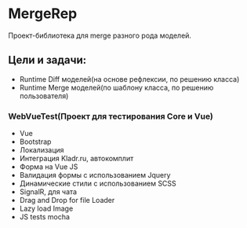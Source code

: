 # MergeRep

Проект-библиотека для merge разного рода моделей. 

## Цели и задачи:
- Runtime Diff моделей(на основе рефлексии, по решению класса)
- Runtime Merge моделей(по шаблону класса, по решению пользователя)

### WebVueTest(Проект для тестирования Core и Vue)
- Vue 
- Bootstrap
- Локализация
- Интеграция Kladr.ru, автокомплит
- Форма на Vue JS
- Валидация формы с использованием Jquery
- Динамические стили с использованием SCSS
- SignalR, для чата
- Drag and Drop for file Loader
- Lazy load Image
- JS tests mocha
